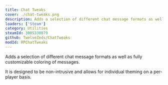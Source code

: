 ```yaml
---
title: Chat Tweaks
cover: ./chat-tweaks.png
description: Adds a selection of different chat message formats as well as fully customizable coloring of messages. 
loaders: ['Steam']
category: Utilities
steamId: 3005338079
github: TwelveZeds/ChatTweaks
modId: RPChatTweaks
---
```


Adds a selection of different chat message formats as well as fully customizable coloring of messages. 

It is designed to be non-intrusive and allows for individual theming on a per-player basis.